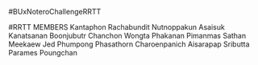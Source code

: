 #BUxNoteroChallengeRRTT

#RRTT MEMBERS
    Kantaphon Rachabundit
    Nutnoppakun Asaisuk
    Kanatsanan Boonjubutr
    Chanchon Wongta
    Phakanan Pimanmas
    Sathan Meekaew
    Jed Phumpong
    Phasathorn Charoenpanich
    Aisarapap Sributta
    Parames Poungchan

